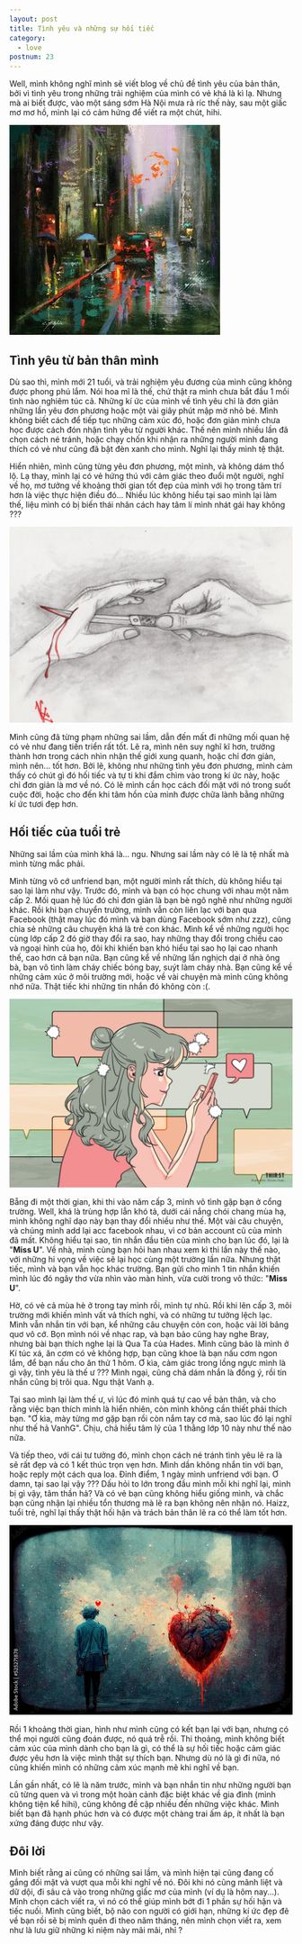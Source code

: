 ```yaml
---
layout: post
title: Tình yêu và những sự hối tiếc
category:
  - love
postnum: 23
---
```

Well, mình không nghĩ mình sẽ viết blog về chủ đề tình yêu của bản thân, bởi vì tình yêu trong những trải nghiệm của mình có vẻ khá là kì lạ. Nhưng mà ai biết được, vào một sáng sớm Hà Nội mưa rả ríc thế này, sau một giấc mơ mơ hồ, mình lại có cảm hứng để viết ra một chút, hihi.

<a class="post-image" display="center" >
	<img itemprop="image"  src="/public/images/post_img/post23_1.jpg"/>
</a>

## Tình yêu từ bản thân mình

Dù sao thì, mình mới 21 tuổi, và trải nghiệm yêu đương của mình cũng không được phong phú lắm. Nói hoa mĩ là thế, chứ thật ra mình chưa bắt đầu 1 mối tình nào nghiêm túc cả. Những kí ức của mình về tình yêu chỉ là đơn giản những lần yêu đơn phương hoặc một vài giây phút mập mờ nhỏ bé. Mình không biết cách để tiếp tục những cảm xúc đó, hoặc đơn giản mình chưa học được cách đón nhận tình yêu từ người khác. Thế nên mình nhiều lần đã chọn cách né tránh, hoặc chạy chốn khi nhận ra những người mình đang thích có vẻ như cũng đã bật đèn xanh cho mình. Nghĩ lại thấy mình tệ thật.

Hiển nhiên, mình cũng từng yêu đơn phương, một mình, và không dám thổ lộ. Lạ thay, mình lại có vẻ hứng thú với cảm giác theo đuổi một người, nghĩ về họ, mơ tưởng về khoảng thời gian tốt đẹp của mình với họ trong tâm trí hơn là việc thực hiện điều đó... Nhiều lúc không hiểu tại sao mình lại làm thế, liệu mình có bị biến thái nhân cách hay tâm lí mình nhát gái hay không ???


<a class="post-image" display="center" >
	<img itemprop="image"  src="/public/images/post_img/post23_2.jpg"/>
</a>

Mình cũng đã từng phạm những sai lầm, dẫn đến mất đi những mối quan hệ có vẻ như đang tiến triển rất tốt. Lẽ ra, mình nên suy nghĩ kĩ hơn, trưởng thành hơn trong cách nhìn nhận thế giới xung quanh, hoặc chỉ đơn giản, mình nên... tốt hơn. Bởi lẽ, không như những tình yêu đơn phương, mình cảm thấy có chút gì đó hối tiếc và tự ti khi đắm chìm vào trong kí ức này, hoặc chỉ đơn giản là mơ về nó. Có lẽ mình cần học cách đối mặt với nó trong suốt cuộc đời, hoặc cho đến khi tâm hồn của mình được chữa lành bằng những kí ức tươi đẹp hơn.


## Hối tiếc của tuổi trẻ

Những sai lầm của mình khá là... ngu. Nhưng sai lầm này có lẽ là tệ nhất mà mình từng mắc phải. 

Mình từng vô cớ unfriend bạn, một người mình rất thích, dù không hiểu tại sao lại làm như vậy. Trước đó, mình và bạn có học chung với nhau một năm cấp 2. Mối quan hệ lúc đó chỉ đơn giản là bạn bè ngô nghê như những người khác. Rồi khi bạn chuyển trường, mình vẫn còn liên lạc với bạn qua Facebook (thật may lúc đó mình và bạn dùng Facebook sớm như zzz), cũng chia sẻ những câu chuyện khá là trẻ con khác. Mình kể về những người học cùng lớp cấp 2 đó giờ thay đổi ra sao, hay những thay đổi trong chiều cao và ngoại hình của họ, đôi khi khiến bạn khó hiểu tại sao họ lại cao nhanh thế, cao hơn cả bạn nữa. Bạn cũng kể về những lần nghịch dại ở nhà ông bà, bạn vô tình làm cháy chiếc bóng bay, suýt làm cháy nhà. Bạn cũng kể về những cảm xúc ở môi trường mới, hoặc về vài chuyện mà mình cũng không nhớ nữa. Thật tiếc khi những tin nhắn đó không còn :(. 

<a class="post-image" display="center" >
	<img itemprop="image"  src="/public/images/post_img/post23_3.jpg"/>
</a>

Bẵng đi một thời gian, khi thi vào năm cấp 3, mình vô tình gặp bạn ở cổng trường. Well, khá là trùng hợp lẫn khó tả, dưới cái nắng chói chang mùa hạ, mình không nghĩ dạo này bạn thay đổi nhiều như thế. Một vài câu chuyện, và chúng mình add lại acc facebook nhau, vì cơ bản account cũ của mình đã mất. Không hiểu tại sao, tin nhắn đầu tiên của mình cho bạn lúc đó, lại là "**Miss U**".
Về nhà, mình cùng bạn hỏi han nhau xem kì thi lần này thế nào, với những hi vọng về việc sẽ lại học cùng một trường lần nữa. Nhưng thật tiếc, mình và bạn vẫn học khác trường. Bạn gửi cho mình 1 tin nhắn khiến mình lúc đó ngây thơ vừa nhìn vào màn hình, vừa cười trong vô thức: "**Miss U**".

Hờ, có vẻ cả mùa hè ở trong tay mình rồi, mình tự nhủ. Rồi khi lên cấp 3, môi trường mới khiến mình vất vả thích nghi, và có những tư tưởng lệch lạc. Mình vẫn nhắn tin với bạn, kể những câu chuyện cỏn con, hoặc vài lời bâng quơ vô cớ. Bọn mình nói về nhạc rap, và bạn bảo cũng hay nghe Bray, nhưng bài bạn thích nghe lại là Qua Ta của Hades. Mình cũng bảo là mình ở Kí túc xá, ăn cơm có vẻ không hợp, bạn cũng khoe là bạn nấu cơm ngon lắm, để bạn nấu cho ăn thử 1 hôm. Ơ kìa, cảm giác trong lồng ngực mình là gì vậy, tình yêu là thế ư ??? Mình ngại, cũng chả dám nhắn là đồng ý, rồi tin nhắn cũng bị trôi qua. Ngu thật Vanh ạ.

Tại sao mình lại làm thế ư, vì lúc đó mình quá tự cao về bản thân, và cho rằng việc bạn thích mình là hiển nhiên, còn mình không cần thiết phải thích bạn. "Ơ kìa, mày từng mơ gặp bạn rồi còn nắm tay cơ mà, sao lúc đó lại nghĩ như thế hả VanhG". Chịu, chả hiểu tâm lý của 1 thằng lớp 10 này như thế nào nữa. 

Và tiếp theo, với cái tư tưởng đó, mình chọn cách né tránh tình yêu lẽ ra là sẽ rất đẹp và có 1 kết thúc trọn vẹn hơn. Mình dần không nhắn tin với bạn, hoặc reply một cách qua loa. Đỉnh điểm, 1 ngày mình unfriend với bạn. Ơ damn, tại sao lại vậy ???
Dấu hỏi to lớn trong đầu mình mỗi khi nghĩ lại, mình bị gì vậy, tâm thần hả? Và có vẻ bạn cũng không hiểu giống mình, và chắc bạn cũng nhận lại nhiều tổn thương mà lẽ ra bạn không nên nhận nó. Haizz, tuổi trẻ, nghĩ lại thấy thật hối hận và trách bản thân lẽ ra có thể làm tốt hơn.


<a class="post-image" display="center" >
	<img itemprop="image"  src="/public/images/post_img/post23_4.jpg"/>
</a>

Rồi 1 khoảng thời gian, hình như mình cũng có kết bạn lại với bạn, nhưng có thể mọi người cũng đoán được, nó quá trễ rồi. Thi thoảng, mình không biết cảm xúc của mình dành cho bạn là gì, có thể là sự hối tiếc hoặc cảm giác được yêu hơn là việc mình thật sự thích bạn. Nhưng dù nó là gì đi nữa, nó cũng khiến mình có những cảm xúc mạnh mẽ khi nghĩ về bạn. 

Lần gần nhất, có lẽ là năm trước, mình và bạn nhắn tin như những người bạn cũ từng quen và vì trong một hoàn cảnh đặc biệt khác về gia đình (mình không tiện kể hihi), cũng không đề cập nhiều đến những việc khác. Mình biết bạn đã hạnh phúc hơn và có được một chàng trai ấm áp, ít nhất là bạn xứng đáng được như vậy.

## Đôi lời

Mình biết rằng ai cũng có những sai lầm, và mình hiện tại cũng đang cố gắng đối mặt và vượt qua mỗi khi nghĩ về nó. Đôi khi nó cũng mãnh liệt và dữ dội, đi sâu cả vào trong những giấc mơ của mình (ví dụ là hôm nay...). Mình chọn cách viết ra, vì nó có thể giúp mình bớt đi 1 phần sự hối hận và tiếc nuối. Mình cũng biết, bộ não con người có giới hạn, những kí ức đẹp đẽ về bạn rồi sẽ bị mình quên đi theo năm tháng, nên mình chọn viết ra, xem như là lưu giữ những kỉ niệm này mãi mãi, nhỉ ?








